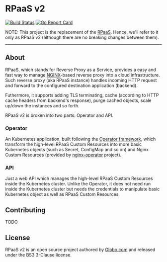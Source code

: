 # RPaaS v2

[![Build Status](https://travis-ci.org/tsuru/rpaas-operator.svg?branch=master)](https://travis-ci.org/tsuru/rpaas-operator)
[![Go Report Card](https://goreportcard.com/badge/github.com/tsuru/rpaas-operator)](https://goreportcard.com/report/github.com/tsuru/rpaas-operator)

NOTE: This project is the replacement of the [RPaaS][rpaas-v1-repository].
Hence, we'll refer to it only as RPaaS v2 (although there are no breaking
changes between them).

---

## About

RPaaS, which stands for Reverse Proxy as a Service, provides a easy and fast
way to manage [NGINX][nginx-site]-based reverse proxy into a cloud
infrastructure. Such reverse proxy (aka RPaaS instance) handles incoming HTTP
request and forward to the configured destination application (backend).

Futhermore, it supports adding TLS terminating, cache (according to HTTP cache
headers from backend's response), purge cached objects, scale up/down the
instances and so forth.

RPaaS v2 is broken into two parts: Operator and API.

### Operator

An Kubernetes application, built following the [Operator framework][kubernetes-operator],
which transform the high-level RPaaS Custom Resources into more basic Kubernetes
objects (such as Secret, ConfigMap and so on) and Nginx Custom Resources
(provided by [nginx-operator][nginx-operator-repository] project).

### API

Just a web API which manages the high-level RPaaS Custom Resources inside the
Kubernetes cluster. Unlike the Operator, it does not need run inside the
Kubernetes cluster but needs the credentials to manipulate basic Kubernetes
object as well as RPaaS Custom Resources.

## Contributing

TODO

## License

RPaaS v2 is an open source project authored by [Globo.com][opensource-globocom]
and released under the BS3 3-Clause license.

[rpaas-v1-repository]: https://github.com/tsuru/rpaas.git
[opensource-globocom]: https://opensource.globo.com
[nginx-site]: https://nginx.org/
[kubernetes-operator]: https://coreos.com/operators/
[nginx-operator-repository]: https://github.com/tsuru/nginx-operator.git
